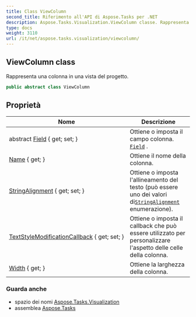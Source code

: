 ```yaml
---
title: Class ViewColumn
second_title: Riferimento all'API di Aspose.Tasks per .NET
description: Aspose.Tasks.Visualization.ViewColumn classe. Rappresenta una colonna in una vista del progetto.
type: docs
weight: 3110
url: /it/net/aspose.tasks.visualization/viewcolumn/
---
```

## ViewColumn class

Rappresenta una colonna in una vista del progetto.

```csharp
public abstract class ViewColumn
```

## Proprietà

| Nome | Descrizione |
| --- | --- |
| abstract [Field](../../aspose.tasks.visualization/viewcolumn/field/) { get; set; } | Ottiene o imposta il campo colonna. [`Field`](./field/) . |
| [Name](../../aspose.tasks.visualization/viewcolumn/name/) { get; } | Ottiene il nome della colonna. |
| [StringAlignment](../../aspose.tasks.visualization/viewcolumn/stringalignment/) { get; set; } | Ottiene o imposta l'allineamento del testo (può essere uno dei valori di[`StringAlignment`](./stringalignment/) enumerazione). |
| [TextStyleModificationCallback](../../aspose.tasks.visualization/viewcolumn/textstylemodificationcallback/) { get; set; } | Ottiene o imposta il callback che può essere utilizzato per personalizzare l'aspetto delle celle della colonna. |
| [Width](../../aspose.tasks.visualization/viewcolumn/width/) { get; } | Ottiene la larghezza della colonna. |

### Guarda anche

* spazio dei nomi [Aspose.Tasks.Visualization](../../aspose.tasks.visualization/)
* assemblea [Aspose.Tasks](../../)


